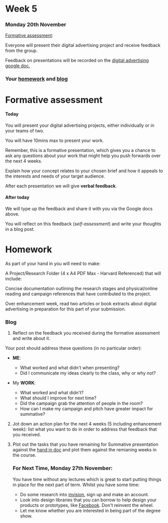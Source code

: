 # Week 5

### Monday 20th November 

[Formative assessment](#formative-assessment):

Everyone will present their digital advertising project and receive feedback from the group. 

Feedback on presentations will be recorded on the [digital advertising google doc.](https://docs.google.com/document/d/1YLvNO6PSzHLUitCzTJX9EclrltAGnBiOaG2gW9MT9x0/edit#)

### Your [homework](#homework) and [blog](#blog)


# Formative assessment

#### Today

You will present your digital advertising projects, either individually or in your teams of two. 

You will have 10mins max to present your work.

Remember, this is a formative presentation, which gives you a chance to ask any questions about your work that might help you push forwards over the next 4 weeks.

Explain how your concept relates to your chosen brief and how it appeals to the interests and needs of your target audience.

After each presentation we will give **verbal feedback**.  

#### After today

We will type up the feedback and share it with you via the Google docs above.

You will reflect on this feedback (*self-assessment*) and write your thoughts in a blog post. 


# Homework

As part of your hand in you will need to make:

A Project/Research Folder (4 x A4 PDF Max - Harvard Referenced) that will include:

Concise documentation outlining the research stages and physical/online reading and campaign references that have contributed to the project.

Over enhancement week, read two articles or book extracts about digital advertising in preparation for this part of your submission. 

### Blog 

1. Reflect on the feedback you received during the formative assessment and write about it. 

Your post should address these questions (in no particular order):

* **ME**:
	* What worked and what didn't when presenting?
	* Did I communicate my ideas clearly to the class, why or why not? 

* My **WORK**:
	* What worked and what didn't?
	* What should I improve for next time?
	* Did the campaign grab the attention of people in the room?
	* How can I make my campaign and pitch have greater impact for summative? 

2. Jot down an action plan for the next 4 weeks (5 including enhancement week): list what you want to do in order to address that feedback that you received. 

3. Plot out the tasks that you have remaining for Summative presentation against the [hand in doc](https://github.com/RavensbourneWebMedia/Digital_Advertising/tree/master/projects/union-hack) and plot them against the remianing weeks in the course.
    
    ### For Next Time, Monday 27th November:

	You have time without any lectures which is great to start putting things in place for the next part of term. Whilst you have some time:

	* Do some research into [invision](https://www.invisionapp.com/), sign up and make an account. 
	* Look into design libraries that you can borrow to help design your products or prototypes, like [Facebook](https://en.facebookbrand.com/). Don't reinvent the wheel. 
	* Let me know whether you are interested in being part of the degree show. 
	





